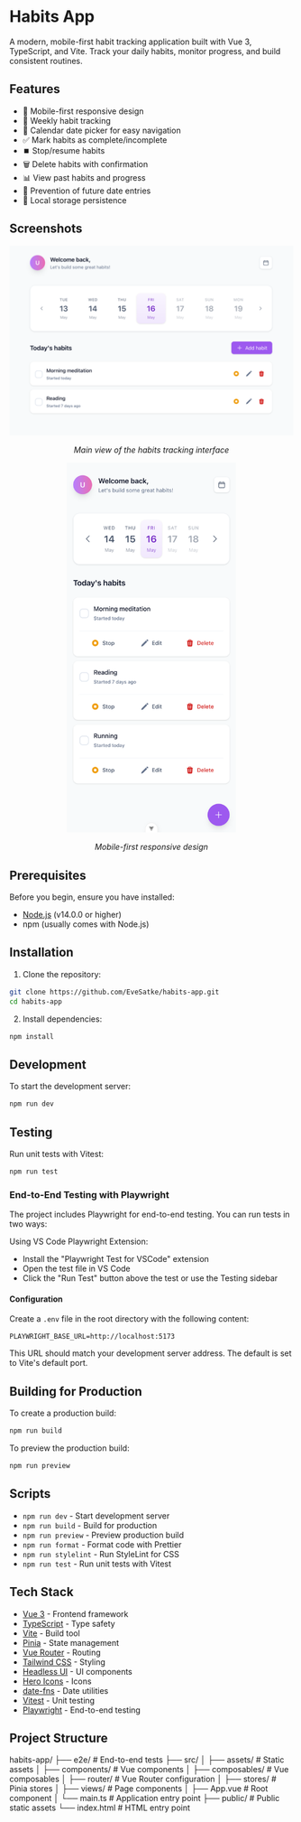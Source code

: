 # Habits App

A modern, mobile-first habit tracking application built with Vue 3, TypeScript, and Vite. Track your daily habits, monitor progress, and build consistent routines.

## Features

- 📱 Mobile-first responsive design
- 📅 Weekly habit tracking
- 📆 Calendar date picker for easy navigation
- ✅ Mark habits as complete/incomplete
- ⏹️ Stop/resume habits
- 🗑️ Delete habits with confirmation
- 📊 View past habits and progress
- 🚫 Prevention of future date entries
- 💾 Local storage persistence

## Screenshots

<div align="center">
  <img src="./public/screenshots/desktop.png" alt="Main Interface" width="800"/>
  <p><em>Main view of the habits tracking interface</em></p>
  
  <img src="./public/screenshots/mobile.png" alt="Mobile View" width="300"/>
  <p><em>Mobile-first responsive design</em></p>
</div>

## Prerequisites

Before you begin, ensure you have installed:

- [Node.js](https://nodejs.org/) (v14.0.0 or higher)
- npm (usually comes with Node.js)

## Installation

1. Clone the repository:

```bash
git clone https://github.com/EveSatke/habits-app.git
cd habits-app
```

2. Install dependencies:

```bash
npm install
```

## Development

To start the development server:

```bash
npm run dev
```

## Testing

Run unit tests with Vitest:

```bash
npm run test
```

### End-to-End Testing with Playwright

The project includes Playwright for end-to-end testing. You can run tests in two ways:

Using VS Code Playwright Extension:

- Install the "Playwright Test for VSCode" extension
- Open the test file in VS Code
- Click the "Run Test" button above the test or use the Testing sidebar

#### Configuration

Create a `.env` file in the root directory with the following content:

```env
PLAYWRIGHT_BASE_URL=http://localhost:5173
```

This URL should match your development server address. The default is set to Vite's default port.

## Building for Production

To create a production build:

```bash
npm run build
```

To preview the production build:

```bash
npm run preview
```

## Scripts

- `npm run dev` - Start development server
- `npm run build` - Build for production
- `npm run preview` - Preview production build
- `npm run format` - Format code with Prettier
- `npm run stylelint` - Run StyleLint for CSS
- `npm run test` - Run unit tests with Vitest

## Tech Stack

- [Vue 3](https://vuejs.org/) - Frontend framework
- [TypeScript](https://www.typescriptlang.org/) - Type safety
- [Vite](https://vitejs.dev/) - Build tool
- [Pinia](https://pinia.vuejs.org/) - State management
- [Vue Router](https://router.vuejs.org/) - Routing
- [Tailwind CSS](https://tailwindcss.com/) - Styling
- [Headless UI](https://headlessui.dev/) - UI components
- [Hero Icons](https://heroicons.com/) - Icons
- [date-fns](https://date-fns.org/) - Date utilities
- [Vitest](https://vitest.dev/) - Unit testing
- [Playwright](https://playwright.dev/) - End-to-end testing

## Project Structure

habits-app/
├── e2e/ # End-to-end tests
├── src/
│ ├── assets/ # Static assets
│ ├── components/ # Vue components
│ ├── composables/ # Vue composables
│ ├── router/ # Vue Router configuration
│ ├── stores/ # Pinia stores
│ ├── views/ # Page components
│ ├── App.vue # Root component
│ └── main.ts # Application entry point
├── public/ # Public static assets
└── index.html # HTML entry point
